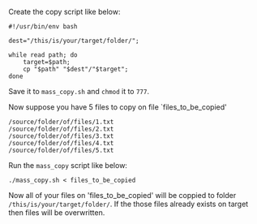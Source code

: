 Create the copy script like below:

~~~
#!/usr/bin/env bash

dest="/this/is/your/target/folder/";

while read path; do
    target=$path;
    cp "$path" "$dest"/"$target";
done
~~~

Save it to `mass_copy.sh` and `chmod` it to `777`.

Now suppose you have 5 files to copy on file `files_to_be_copied'

~~~
/source/folder/of/files/1.txt
/source/folder/of/files/2.txt
/source/folder/of/files/3.txt
/source/folder/of/files/4.txt
/source/folder/of/files/5.txt
~~~

Run the `mass_copy` script like below:

~~~
./mass_copy.sh < files_to_be_copied
~~~

Now all of your files on 'files_to_be_copied' will be coppied to folder `/this/is/your/target/folder/`. If the those files already exists on target then files will be overwritten.
